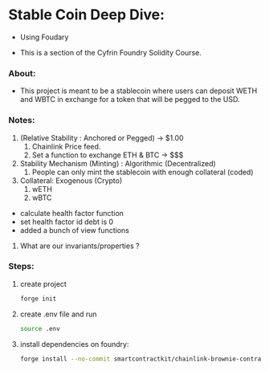 # Stable Coin Deep Dive:

- Using Foudary

* This is a section of the Cyfrin Foundry Solidity Course.

### About:

- This project is meant to be a stablecoin where users can deposit WETH and WBTC in exchange for a token that will be pegged to the USD.

### Notes:

1. (Relative Stability : Anchored or Pegged) -> $1.00
   1. Chainlink Price feed.
   2. Set a function to exchange ETH & BTC -> $$$
2. Stability Mechanism (Minting) : Algorithmic (Decentralized)
   1. People can only mint the stablecoin with enough collateral (coded)
3. Collateral: Exogenous (Crypto)
   1. wETH
   2. wBTC

- calculate health factor function
- set health factor id debt is 0
- added a bunch of view functions

1.  What are our invariants/properties ?

### Steps:

1. create project

   ```bash
   forge init
   ```

2. create .env file and run
   ```bash
   source .env
   ```
3. install dependencies on foundry:
   ```bash
   forge install --no-commit smartcontractkit/chainlink-brownie-contracts openzeppelin/openzeppelin-contracts@v4.8.3
   ```
